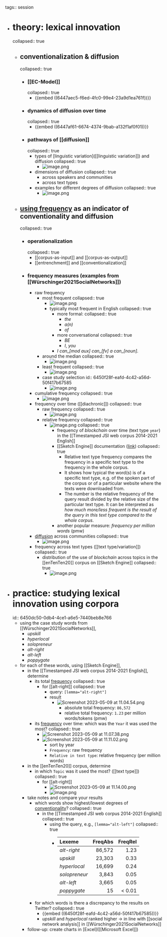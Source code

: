 tags:: session

- # theory: lexical innovation
  collapsed:: true
	- ## conventionalization & diffusion
	  collapsed:: true
		- ### [[EC-Model]]
		  collapsed:: true
			- {{embed ((6447aec5-f6ed-4fc0-99e4-23a9d1ea761f))}}
		- ### dynamics of diffusion over time
		  collapsed:: true
			- {{embed ((6447af61-6674-4374-9bab-a132f1af0f01))}}
		- ### pathways of [[diffusion]]
		  collapsed:: true
			- types of [linguistic variation]([[linguistic variation]]) and diffusion
			  collapsed:: true
				- ![image.png](../assets/image_1683027250792_0.png)
			- dimensions of diffusion
			  collapsed:: true
				- across speakers and communities
				- across text types
			- examples for different degrees of diffusion
			  collapsed:: true
				- ![image.png](../assets/image_1683026241397_0.png)
	- ## [using frequency]([[frequency]]) as an indicator of conventionality and diffusion
	  collapsed:: true
		- ### operationalization
		  collapsed:: true
			- [[corpus-as-input]] and [[corpus-as-output]]
			- [[entrenchment]] and [[conventionalization]]
		- ### frequency measures (examples from [[Würschinger2021SocialNetworks]])
			- raw frequency
				- most frequent
				  collapsed:: true
					- ![image.png](../assets/image_1683026504246_0.png)
					- typically most frequent in English
					  collapsed:: true
						- more formal:
						  collapsed:: true
							- *the*
							- *a(n)*
							- *of*
						- more conversational
						  collapsed:: true
							- *BE*
							- *I*, *you*
						- *I can_[mod aux] can_[fv] a can_[noun].*
				- around the median
				  collapsed:: true
					- ![image.png](../assets/image_1683026540022_0.png)
				- least frequent
				  collapsed:: true
					- ![image.png](../assets/image_1683026561436_0.png)
				- case study selection
				  id:: 6450f28f-eafd-4c42-a56d-50f417b67585
					- ![image.png](../assets/image_1683026579868_0.png)
			- cumulative frequency
			  collapsed:: true
				- ![image.png](../assets/image_1683026610143_0.png)
			- frequency over time ([[diachronic]])
			  collapsed:: true
				- raw frequency
				  collapsed:: true
					- ![image.png](../assets/image_1683026963548_0.png)
				- relative frequency
				  collapsed:: true
					- ![image.png](../assets/image_1683026776999_0.png)
					  collapsed:: true
						- frequency of *blockchain* over time (text type `year`) in the [[Timestamped JSI web corpus 2014-2021 English]]
						- [[Sketch Engine]] documentation ([link](https://www.sketchengine.eu/my_keywords/relative-text-type-frequency/))
						  collapsed:: true
							- Relative  text type  frequency compares the frequency in a specific text type to the frequency in the whole  corpus.
							- It shows how typical the word(s) is of a specific text type, e.g. of 
							  the spoken part of the corpus or of a particular website where the texts
							   were downloaded from.
							- The number is the relative frequency of the  query  result divided by the relative size of the particular text type. It can be interpreted as *how much more/less frequent is the result of the query in this text type compared to the whole corpus*.
						- another popular measure: *frequency per million words* (pmw)
			- [diffusion]([[diffusion]]) across communities
			  collapsed:: true
				- ![image.png](../assets/image_1683027011093_0.png)
			- frequency across text types ([[text type/variation]])
			  collapsed:: true
				- distribution of the use of *blockchain* across topics in the [[enTenTen20]] corpus on [[Sketch Engine]]
				  collapsed:: true
					- ![image.png](../assets/image_1683027088964_0.png)
- # practice: studying lexical innovation using corpora
  id:: 6450dc50-0db4-4ce1-a6e5-7440beb8e766
	- using the case study words from [[Würschinger2021SocialNetworks]],
		- *upskill*
		- *hyperlocal*
		- *solopreneur*
		- *alt-right*
		- *alt-left*
		- *poppygate*
	- for each of these words, using [[Sketch Engine]],
		- in the [[Timestamped JSI web corpus 2014-2021 English]], determine
			- its total [frequency]([[frequency]])
			  collapsed:: true
				- for [[alt-right]]
				  collapsed:: true
					- query: `[lemma="alt-right"]`
					- result
						- ![Screenshot 2023-05-09 at 11.04.54.png](../assets/Screenshot_2023-05-09_at_11.04.54_1683623177745_0.png)
							- absolute total frequency: `86,572`
							- relative total frequency: `1.23` per million words/tokens (pmw)
			- its [frequency]([[frequency]]) over time: which was the `Year` it was used the most?
			  collapsed:: true
				- ![Screenshot 2023-05-09 at 11.07.38.png](../assets/Screenshot_2023-05-09_at_11.07.38_1683623335276_0.png)
				- ![Screenshot 2023-05-09 at 11.11.02.png](../assets/Screenshot_2023-05-09_at_11.11.02_1683623534916_0.png)
					- sort by year
					- `Frequency`: raw frequency
					- `Relative in text type`: relative frequency (per million words)
		- in the [[enTenTen20]] corpus, determine
			- in which `Topic` was it used the most? ([[text type]])
			  collapsed:: true
				- for [[alt-right]]
					- ![Screenshot 2023-05-09 at 11.14.00.png](../assets/Screenshot_2023-05-09_at_11.14.00_1683623774717_0.png)
					- ![image.png](../assets/image_1683623788788_0.png)
		- take notes and compare your results
			- which words show highest/lowest degrees of [conventionality]([[conventionalization]])?
			  collapsed:: true
				- in the [[Timestamped JSI web corpus 2014-2021 English]]
				  collapsed:: true
					- using the query, e.g., `[lemma="alt-left"]`
					  collapsed:: true
						- |Lexeme|FreqAbs|FreqRel|
						  |:---|---:|----:|
						  |*alt-right*|86,572|1.23|
						  |*upskill*|23,303|0.33|
						  |*hyperlocal*|16,699|0.24|
						  |*solopreneur*|3,843|0.05|
						  |*alt-left*|3,665|0.05|
						  |*poppygate*|15|< 0.01|
			- for which words is there a discrepancy to the results on Twitter?
			  collapsed:: true
				- {{embed ((6450f28f-eafd-4c42-a56d-50f417b67585))}}
				- *upskill* and *hyperlocal* ranked higher -> in line with [[social network analysis]] in [[Würschinger2021SocialNetworks]]
		- follow-up: create charts in [Excel]([[Microsoft Excel]])